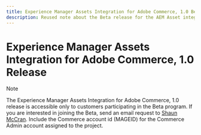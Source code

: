 ```yaml
---
title: Experience Manager Assets Integration for Adobe Commerce, 1.0 Beta release
description: Reused note about the Beta release for the AEM Asset integration for Commerce
---
```

# Experience Manager Assets Integration for Adobe Commerce, 1.0 Release

>[!NOTE]
>
>The Experience Manager Assets Integration for Adobe Commerce, 1.0 release is accessible only to customers participating in the Beta program. If you are interested in joining the Beta, send an email request to [Shaun McCran](mailto:mccran@adobe.com). Include the Commerce account id (MAGEID) for the Commerce Admin account assigned to the project.
